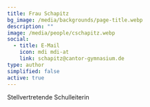 ```yaml
---
title: Frau Schapitz
bg_image: /media/backgrounds/page-title.webp
description: ""
image: /media/people/cschapitz.webp
social:
  - title: E-Mail
    icon: mdi mdi-at
    link: schapitz@cantor-gymnasium.de
type: author
simplified: false
active: true
---
```

Stellvertretende Schulleiterin